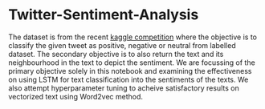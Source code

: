 # Twitter-Sentiment-Analysis

The dataset is from the recent [kaggle competition](https://www.kaggle.com/c/tweet-sentiment-extraction/overview) where the objective is to classify the given tweet as positive, negative or neutral from labelled dataset. The secondary objective is to also return the text and its neighbourhood in the text to depict the sentiment.
We are focussing of the primary objective solely in this notebook and examining the effectiveness on using LSTM for text classification into the sentiments of the texts. 
We also attempt hyperparameter tuning to acheive satisfactory results on vectorized text using Word2vec method.

